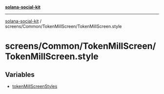 [**solana-social-kit**](../../../../README.md)

***

[solana-social-kit](../../../../README.md) / screens/Common/TokenMillScreen/TokenMillScreen.style

# screens/Common/TokenMillScreen/TokenMillScreen.style

## Variables

- [tokenMillScreenStyles](variables/tokenMillScreenStyles.md)

